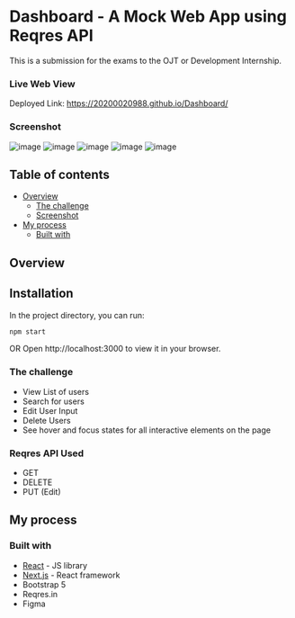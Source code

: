 # Dashboard - A Mock Web App using Reqres API

This is a submission for the exams to the OJT or Development Internship.

### Live Web View
Deployed Link: https://20200020988.github.io/Dashboard/

### Screenshot

![image](https://github.com/20200020988/Dashboard/assets/124771373/230c86e7-af68-46cc-8c10-58bc710b70cf)
![image](https://github.com/20200020988/Dashboard/assets/124771373/44b39e6a-047f-45b8-9d87-0fed494ced8c)
![image](https://github.com/20200020988/Dashboard/assets/124771373/436e7f8f-9d2a-49ad-b014-67068f9b13d0)
![image](https://github.com/20200020988/Dashboard/assets/124771373/1aa53919-6d8c-45cd-967c-f5d255f756de)
![image](https://github.com/20200020988/Dashboard/assets/124771373/232cc412-e728-4e6f-a2ca-5461fb300177)



## Table of contents

- [Overview](#overview)
  - [The challenge](#the-challenge)
  - [Screenshot](#screenshot)
- [My process](#my-process)
  - [Built with](#built-with)

## Overview

## Installation

In the project directory, you can run:

```bash
npm start
```
OR Open http://localhost:3000 to view it in your browser.

### The challenge

- View List of users
- Search for users
- Edit User Input
- Delete Users
- See hover and focus states for all interactive elements on the page

### Reqres API Used

- GET
- DELETE
- PUT (Edit)

## My process

### Built with

- [React](https://reactjs.org/) - JS library
- [Next.js](https://nextjs.org/) - React framework
- Bootstrap 5
- Reqres.in
- Figma
